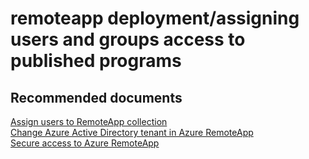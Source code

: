 <properties
	pageTitle="remoteapp deployment/assigning users and groups access to published programs"
	description="remoteapp deployment/assigning users and groups access to published programs"
	service="microsoft.remoteapp"
	resource=""
	authors="aashu"
	displayOrder=""
	selfHelpType="generic"
	supportTopicIds="32335853"
	resourceTags=""
	productPesIds="15540"
	cloudEnvironments="public"
/>

# remoteapp deployment/assigning users and groups access to published programs


## **Recommended documents**
[Assign users to RemoteApp collection](https://azure.microsoft.com/documentation/articles/remoteapp-user/)<br>
[Change Azure Active Directory tenant in Azure RemoteApp](https://azure.microsoft.com/documentation/articles/remoteapp-changetenant/)<br>
[Secure access to Azure RemoteApp](https://azure.microsoft.com/documentation/articles/remoteapp-secureaccess/)
